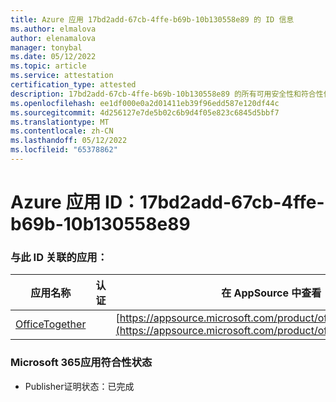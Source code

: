 ```yaml
---
title: Azure 应用 17bd2add-67cb-4ffe-b69b-10b130558e89 的 ID 信息
ms.author: elmalova
author: elenamalova
manager: tonybal
ms.date: 05/12/2022
ms.topic: article
ms.service: attestation
certification_type: attested
description: 17bd2add-67cb-4ffe-b69b-10b130558e89 的所有可用安全性和符合性信息信息。
ms.openlocfilehash: ee1df000e0a2d01411eb39f96edd587e120df44c
ms.sourcegitcommit: 4d256127e7de5b02c6b9d4f05e823c6845d5bbf7
ms.translationtype: MT
ms.contentlocale: zh-CN
ms.lasthandoff: 05/12/2022
ms.locfileid: "65378862"
---
```

# <a name="azure-app-id-17bd2add-67cb-4ffe-b69b-10b130558e89"></a>Azure 应用 ID：17bd2add-67cb-4ffe-b69b-10b130558e89


### <a name="apps-associated-with-this-id"></a>与此 ID 关联的应用：
| **应用名称** | **认证** | **在 AppSource 中查看** |
|--------------|---------------|-----------------------|
| [OfficeTogether](../forward/WA200003767.md) |  | [https://appsource.microsoft.com/product/office/WA200003767](https://appsource.microsoft.com/product/office/WA200003767) |

### <a name="microsoft-365-app-compliance-status"></a>Microsoft 365应用符合性状态
- Publisher证明状态：已完成
